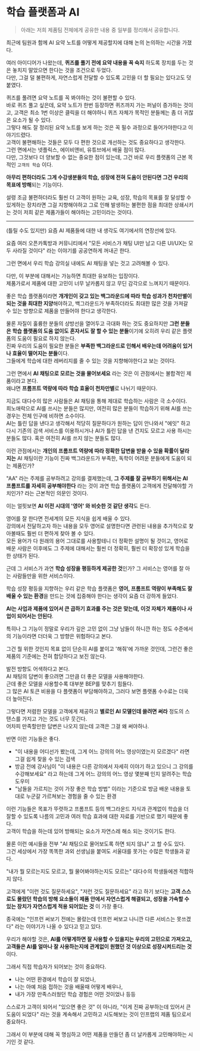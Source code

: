 # 학습 플랫폼과 AI

> 아래는 저희 제품팀 전체에게 공유한 내용 중 일부를 정리해서 공유합니다.

최근에 팀원과 함께 AI 요약 노트를 어떻게 제공할지에 대해 논의 논의하는 시간을 가졌다.  
  
여러 아이디어가 나왔는데, **퀴즈를 풀기 전에 요약 내용을 꼭 숙지** 하도록 장치를 두는 것은 놓치지 말았으면 한다는 것을 조건으로 두었다.  
다만, 그걸 덜 불편하게, 자연스럽게 전달할 수 있도록 고민을 더 할 필요는 있다고도 덧붙였다.  
  
퀴즈를 풀려면 요약 노트를 꼭 봐야하는 것이 불편할 수 있다.  
바로 퀴즈 풀고 싶은데, 요약 노트가 한번 등장하면 퀴즈까지 가는 퍼널이 증가하는 것이고, 고객은 최소 1번 이상은 클릭을 더 해야하니 퀴즈 자체가 목적인 분들께는 좀 더 귀찮은 요소가 될 수 있다.  
그렇다 해도 잘 정리된 요약 노트를 보게 하는 것은 꼭 필수 과정으로 들어가야한다고 이야기드렸다.  
고객이 불편해하는 것들은 모두 다 편한 것으로 개선하는 것도 중요하다고 생각한다.  
그런 면에서는 넷플릭스, 에이비앤비, 유튜브에서 배울 점이 많다.  
다만, 그것보다 더 양보할 수 없는 중요한 점이 있는데, 그건 바로 우리 플랫폼의 근본 목적인 `고객의 학습` 이다.    
  
**아무리 편하더라도 그게 수강생분들의 학습, 성장에 전혀 도움이 안된다면 그건 우리의 목표에 방해**되는 기능이다.  

설령 조금 불편하더라도 훨씬 더 고객이 원하는 교육, 성장, 학습의 목표를 잘 달성할 수 있게하는 장치라면 그걸 지향해야하고 그로 인해 발생하는 불편한 점을 최대한 상쇄시키는 것이 저희 같은 제품가들이 해야하는 고민이라는 것이다.  

--- 

(틀릴 수도 있지만) 요즘 AI 제품들에 대한 내 생각도 여기에서의 연장선에 있다.  
   
요즘 여러 오픈카톡방과 커뮤니티에서 "모든 서비스가 채팅 UI만 남고 다른 UI/UX는 모두 사라질 것이다" 라는 이야기를 공공연하게 꺼내곤 한다.    
  
그런 면에서 우리 학습 강의실 내에도 AI 채팅을 넣는 것고 고려해볼 수 있다.  

다만, 이 부분에 대해서는 가능하면 최대한 유보하는 입장이다.  
제품가로서 제품에 대한 고민이 너무 날카롭지 않고 무딘 감각으로 느껴지기 때문이다.  
  
좋은 학습 플랫폼이라면 **개개인이 갖고 있는 백그라운드에 따라 학습 성과가 천차만별이 되는 것을 최대한 지양**해야하고, 백그라운드가 부족하더라도 최대한 많은 것을 가져갈 수 있는 방향으로 제품을 만들어야 한다고 생각한다.  
  
물론 자질이 훌륭한 분들의 상방선을 열어두고 극대화 하는 것도 중요하지만 **그런 분들은 학습 플랫폼의 도움 없이도 혼자서도 잘 할 수 있는 분들**이기에 오히려 우리 같은 플랫폼의 도움이 필요로 하지 않는다.  
진짜 우리의 도움이 필요한 분들은 **부족한 백그라운드로 인해서 배우는데 어려움이 있거나 효율이 떨어지는 분들**이다.  
그들에게 학습에 대한 레버리지를 줄 수 있는 것을 지향해야한다고 보는 것이다.  
  
그런 면에서 **AI 채팅으로 모르는 것을 물어보세요** 라는 것은 이 관점에서는 불합격인 제품이라고 본다.  
왜냐면 **프롬프트 역량에 따라 학습 효율이 천차만별**로 나뉘기 때문이다.  
  
지금도 대다수의 많은 사람들은 AI 채팅을 통해 제대로 학습하는 사람은 극 소수이다.  
희노애락으로 AI를 쓰시는 분들은 많지만, 여전히 많은 분들이 학습하기 위해 AI를 쓰는 경우는 전체 인구에 비하면 소수이다.  
AI는 틀린 답을 낸다고 생각해서 적당히 질문하다가 원하는 답이 안나와서 "에잇" 하고 다시 기존의 검색 서비스를 이용하시거나 AI가 틀린 답을 낸 건지도 모르고 사용 하시는 분들도 많다.
혹은 여전히 AI를 쓰지 않는 분들도 많다.  
  
이런 관점에서는 **개인의 프롬프트 역량에 따라 정확한 답변을 받을 수 있을 확률이 달라지는** AI 채팅이란 기능이 진짜 백그라운드가 부족한, 독학이 어려운 분들에게 도움이 되는 제품인가?   
  
"AA" 라는 주제를 공부하려고 강의를 결제했는데, **그 주제를 잘 공부하기 위해서는 AI 프롬프트를 자세히 공부해야한다** 라는 것이 과연 학습 플랫폼이 고객에게 전달해야할 가치인가? 라는 근본적인 의문인 것이다.  

이는 얼핏보면 **AI 이전 시대의 '영어' 와 비슷한 것 같단 생각**도 든다.  
  
영어를 잘 한다면 전세계의 모든 지식을 쉽게 배울 수 있다.  
강의에서 전달하고자 하는 내용을 모두 영어로 설명한다면 관련된 내용을 추가적으로 찾아볼때도 훨씬 더 편하게 찾아 볼 수 있다.  
모든 용어가 다 원래의 용어 그대로를 사용할테니 더 정확한 설명이 될 것이고, 영어로 배운 사람은 이후에도 그 주제에 대해서는 훨씬 더 정확히, 훨씬 더 확장성 있게 학습을 한 상태가 된다.  
  
근데 그 서비스가 과연 **학습 성장을 평등하게 제공한 것**인가?
그 서비스는 영어를 잘 아는 사람들만을 위한 서비스이다.  
  
학습 성장 평등을 지향하는 우리 같은 학습 플랫폼은 **영어, 프롬프트 역량이 부족해도 잘 배울 수 있는 환경**을 만드는 것에 집중해야 한다는 생각이 요즘 더 강하게 들었다.    
  
**AI는 사업과 제품에 있어서 큰 곱하기 효과를 주는 것은 맞는데, 이것 자체가 제품이나 사업이 되어서는 안된다**.  
  
특히나 그 기능이 정말로 우리가 깊은 고민 없이 그냥 남들이 하니깐 하는 정도 수준에서의 기능이라면 더더욱 그 방향은 위험하다고 본다.  

그건 뭘 위한 것인지 목표 없이 단순히 AI를 붙이고 '해줘'에 가까운 것인데, 그런건 좋은 제품의 기준에는 전혀 합당하다고 보진 않는다.  
  
발전 방향도 어색하다고 본다.  
AI 채팅의 답변이 좋으려면 그만큼 더 좋은 모델을 사용해야한다.  
근데 좋은 모델을 사용할수록 대부분 BEP를 맞추기 힘들다.  
그 많은 AI 토큰 비용을 다 플랫폼이 부담해야하고, 그러다 보면 플랫폼 수수료는 더욱 더 높아진다.  
  
그렇다면 저렴한 모델을 고객에게 제공하고 **별로인 AI 모델인데 쓸려면 써라** 정도의 스탠스를 가지고 가는 것도 너무 웃긴다.  
어차피 만족할만한 답변은 나오지 않는데 고객은 그걸 왜 써야하나.
  
반면 이런 기능들은 좋다.  
- "이 내용을 어디선가 봤는데, 그게 어느 강의의 어느 영상이였는지 모르겠다" 라면 그걸 쉽게 찾을 수 있는 검색
- 방금 전에 강사님이 "이 내용은 다른 강의에서 자세히 이야기 하고 있으니 그 강의를 수강해보세요" 라고 하는데 그게 어느 강의의 어느 영상 몇분째 인지 알려주는 학습 도우미
- "남들을 가르치는 것이 가장 좋은 학습 방법" 이라는 기준으로 방금 배운 내용을 토대로 누군갈 가르쳐보는 경험을 줄 수 있는 환경

이런 기능들은 목표가 뚜렷하고 프롬프트 등의 백그라운드 지식과 관계없이 학습을 더 잘할 수 있도록 나름의 고민과 여러 학습 효과에 대한 자료를 기반으로 했기 때문에 좋다.  
고객이 학습을 하는데 있어 방해되는 요소가 자연스레 해소 되는 것이기도 한다.  
  
물론 이런 예시들을 전부 "AI 채팅으로 물어보도록 하면 되지 않냐" 고 할 수도 있다.  
그건 세상에서 가장 똑똑한 과외 선생님을 붙여도 서울대를 못가는 수많은 학생들과 같다.  
  
"내가 뭘 모르는지도 모르고, 뭘 물어봐야하는지도 모르는" 대다수의 학생들에겐 적합하지 않다.  
  
고객에게 "이런 것도 질문하세요", "저런 것도 질문하세요" 라고 하기 보다는 **고객 스스로도 몰랐던 학습의 방해 요소들이 제품 안에서 자연스럽게 해결되고, 성장을 가속할 수 있는 장치가 자연스럽게 적용 되어있는 것** 이 가장 좋다.  

종국에는 "인프런 써보기 전에는 몰랐는데 인프런 써보고 나니깐 다른 서비스는 못쓰겠다" 라는 이야기가 나올 수 있다고 믿고 있다.  
  
우리가 해야할 것은, **AI를 어떻게하면 잘 사용할 수 있을지는 우리의 고민으로 가져오고, 고객들은 AI를 얼마나 잘 사용하는지에 관계없이 원했던 것 이상으로 성장시켜드리는 것**이다.  

그래서 직접 학습자가 되어보는 것이 중요하다.  
- 나는 어떤 환경에서 학습이 잘 되었나,  
- 나는 아예 처음 접하는 것을 배울때 어떻게 배우나,  
- 내가 가장 만족스러웠던 학습 경험은 어떤 것이었나 등등  

스스로가 고객이 되어서 "있으면 좋은 것" 이 아니라, "이게 진짜 공부하는데 있어서 큰 도움이 되었다" 라는 것을 계속해서 고민하고 시도해보는 것이 인프랩의 제품 팀으로서 중요하다.  
  
그래서 이 부분에 대해 꼭 명심하고 어떤 제품을 만들던 좀 더 날카롭게 고민해야하는 시기인 것 같다.







